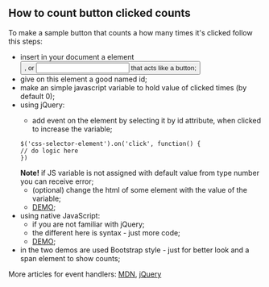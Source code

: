 ## How to count button clicked counts ##
To make a sample button that counts a how many times it's clicked follow this steps:

 * insert in your document a element <button>, <a> or <input/> that acts like a button; 
 * give on this element a good named id;
 * make an simple javascript variable to hold value of clicked times (by default 0);
 * using jQuery:
    * add event on the element by selecting it by id attribute, when clicked to increase the variable;
    ```
    $('css-selector-element').on('click', function() {
    // do logic here
    })
    ```
    **Note!** if JS variable is not assigned with default value from type number you can receive error;
    * (optional) change the html of some element with the value of the variable;
    * [DEMO](http://dojo.telerik.com/iduWU);
 * using native JavaScript:
    * if you are not familiar with jQuery;
    * the different here is syntax - just more code;
    * [DEMO](http://dojo.telerik.com/urabu);
 * in the two demos are used Bootstrap style - just for better look and a span element to show counts;

More articles for event handlers: [MDN](https://developer.mozilla.org/en-US/docs/Web/API/EventTarget/addEventListener), [jQuery](https://api.jquery.com/on/)